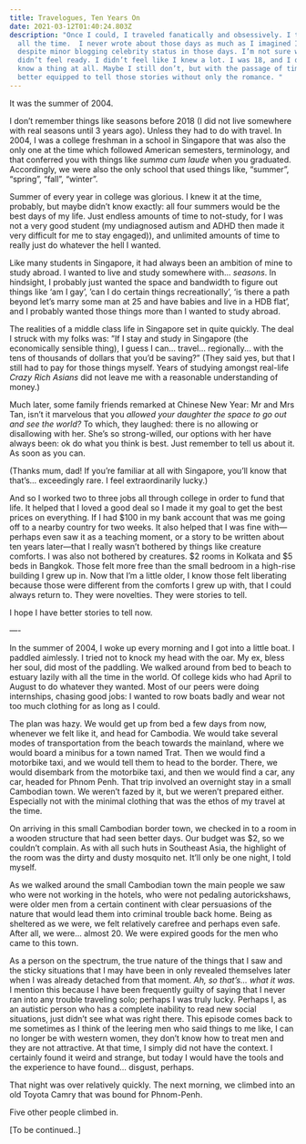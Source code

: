 ```yaml
---
title: Travelogues, Ten Years On
date: 2021-03-12T01:40:24.803Z
description: "Once I could, I traveled fanatically and obsessively. I traveled
  all the time.  I never wrote about those days as much as I imagined I would,
  despite minor blogging celebrity status in those days. I’m not sure why. I
  didn’t feel ready. I didn’t feel like I knew a lot. I was 18, and I didn’t
  know a thing at all. Maybe I still don’t, but with the passage of time I feel
  better equipped to tell those stories without only the romance. "
---
```

It was the summer of 2004.

I don’t remember things like seasons before 2018 (I did not live somewhere with real seasons until 3 years ago). Unless they had to do with travel. In 2004, I was a college freshman in a school in Singapore that was also the only one at the time which followed American semesters, terminology, and that conferred you with things like *summa cum laude* when you graduated. Accordingly, we were also the only school that used things like, “summer”, “spring”, “fall”, “winter”. 

Summer of every year in college was glorious. I knew it at the time, probably, but maybe didn’t know exactly: all four summers would be the best days of my life. Just endless amounts of time to not-study, for I was not a very good student (my undiagnosed autism and ADHD then made it very difficult for me to stay engaged)), and unlimited amounts of time to really just do whatever the hell I wanted.

Like many students in Singapore, it had always been an ambition of mine to study abroad. I wanted to live and study somewhere with... *seasons*. In hindsight, I probably just wanted the space and bandwidth to figure out things like ‘am I gay’, ’can I do certain things recreationally’, ‘is there a path beyond let’s marry some man at 25 and have babies and live in a HDB flat’, and I probably wanted those things more than I wanted to study abroad.

The realities of a middle class life in Singapore set in quite quickly. The deal I struck with my folks was: ”If I stay and study in Singapore (the economically sensible thing), I guess I can... travel... regionally... with the tens of thousands of dollars that you’d be saving?” (They said yes, but that I still had to pay for those things myself. Years of studying amongst real-life *Crazy Rich Asians* did not leave me with a reasonable understanding of money.) 

Much later, some family friends remarked at Chinese New Year: Mr and Mrs Tan, isn’t it marvelous that you *allowed your daughter the space to go out and see the world?* To which, they laughed: there is no allowing or disallowing with her. She’s so strong-willed, our options with her have always been: ok do what you think is best. Just remember to tell us about it. As soon as you can.

(Thanks mum, dad! If you’re familiar at all with Singapore, you’ll know that that’s... exceedingly rare. I feel extraordinarily lucky.)

And so I worked two to three jobs all through college in order to fund that life. It helped that I loved a good deal so I made it my goal to get the best prices on everything. If I had $100 in my bank account that was me going off to a nearby country for two weeks. It also helped that I was fine with—perhaps even saw it as a teaching moment, or a story to be written about ten years later—that I really wasn’t bothered by things like creature comforts. I was also not bothered by creatures. $2 rooms in Kolkata and $5 beds in Bangkok. Those felt more free than the small bedroom in a high-rise building I grew up in. Now that I’m a little older, I know those felt liberating because those were different from the comforts I grew up with, that I could always return to. They were novelties. They were stories to tell. 

I hope I have better stories to tell now.

—-

In the summer of 2004, I woke up every morning and I got into a little boat. I paddled aimlessly. I tried not to knock my head with the oar. My ex, bless her soul, did most of the paddling. We walked around from bed to beach to estuary lazily with all the time in the world. Of college kids who had April to August to do whatever they wanted. Most of our peers were doing internships, chasing good jobs: I wanted to row boats badly and wear not too much clothing for as long as I could. 

The plan was hazy. We would get up from bed a few days from now, whenever we felt like it, and head for Cambodia. We would take several modes of transportation from the beach towards the mainland, where we would board a minibus for a town named Trat. Then we would find a motorbike taxi, and we would tell them to head to the border. There, we would disembark from the motorbike taxi, and then we would find a car, any car, headed for Phnom Penh. That trip involved an overnight stay in a small Cambodian town. We weren’t fazed by it, but we weren’t prepared either. Especially not with the minimal clothing that was the ethos of my travel at the time. 

On arriving in this small Cambodian border town, we checked in to a room in a wooden structure that had seen better days. Our budget was $2, so we couldn’t complain. As with all such huts in Southeast Asia, the highlight of the room was the dirty and dusty mosquito net. It’ll only be one night, I told myself. 

As we walked around the small Cambodian town the main people we saw who were not working in the hotels, who were not pedaling autorickshaws, were older men from a certain continent with clear persuasions of the nature that would lead them into criminal trouble back home. Being as sheltered as we were, we felt relatively carefree and perhaps even safe. After all, we were... almost 20. We were expired goods for the men who came to this town. 

As a person on the spectrum, the true nature of the things that I saw and the sticky situations that I may have been in only revealed themselves later when I was already detached from that moment. *Ah, so that’s... what it was.* I mention this because I have been frequently guilty of saying that I never ran into any trouble traveling solo; perhaps I was truly lucky. Perhaps I, as an autistic person who has a complete inability to read new social situations, just didn’t see what was right there. This episode comes back to me sometimes as I think of the leering men who said things to me like, I can no longer be with western women, they don’t know how to treat men and they are not attractive. At that time, I simply did not have the context. I certainly found it weird and strange, but today I would have the tools and the experience to have found... disgust, perhaps. 

That night was over relatively quickly. The next morning, we climbed into an old Toyota Camry that was bound for Phnom-Penh.

Five other people climbed in. 

\[To be continued..]